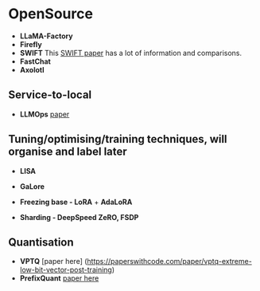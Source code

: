 # OpenSource

- **LLaMA-Factory** 
- **Firefly**
- **SWIFT** This [SWIFT paper](https://paperswithcode.com/paper/swift-a-scalable-lightweight-infrastructure) has a lot of information and comparisons.
- **FastChat**
- **Axolotl**

## Service-to-local 

- **LLMOps** [paper](https://paperswithcode.com/paper/llamaduo-llmops-pipeline-for-seamless)


## Tuning/optimising/training techniques, will organise and label later

- **LISA**

- **GaLore**
- **Freezing base - LoRA** + **AdaLoRA**
- **Sharding - DeepSpeed ZeRO, FSDP**

## Quantisation
- **VPTQ** [paper here] (https://paperswithcode.com/paper/vptq-extreme-low-bit-vector-post-training)
- **PrefixQuant** [paper here](https://paperswithcode.com/paper/prefixquant-static-quantization-beats-dynamic)


